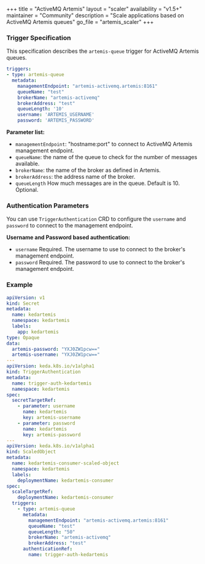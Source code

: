 +++
title = "ActiveMQ Artemis"
layout = "scaler"
availability = "v1.5+"
maintainer = "Community"
description = "Scale applications based on ActiveMQ Artemis queues"
go_file = "artemis_scaler"
+++

### Trigger Specification

This specification describes the `artemis-queue` trigger for ActiveMQ Artemis queues.

```yaml
triggers:
- type: artemis-queue
  metadata:
    managementEndpoint: "artemis-activemq.artemis:8161" 
    queueName: "test"
    brokerName: "artemis-activemq"
    brokerAddress: "test"
    queueLength: '10' 
    username: 'ARTEMIS_USERNAME'
    password: 'ARTEMIS_PASSWORD'
```

**Parameter list:**

- `managementEndpoint`: "hostname:port" to connect to ActiveMQ Artemis management endpoint.
- `queueName`: the name of the queue to check for the number of messages available.
- `brokerName`: the name of the broker as defined in Artemis.
- `brokerAddress`: the address name of the broker.
- `queueLength` How much messages are in the queue. Default is 10. Optional.

### Authentication Parameters

 You can use `TriggerAuthentication` CRD to configure the `username` and `password` to connect to the management endpoint.

**Username and Password based authentication:**

- `username` Required. The username to use to connect to the broker's management endpoint.
- `password` Required. The password to use to connect to the broker's management endpoint.

### Example

```yaml
apiVersion: v1
kind: Secret
metadata:
  name: kedartemis
  namespace: kedartemis
  labels:
    app: kedartemis
type: Opaque
data:
  artemis-password: "YXJ0ZW1pcw=="
  artemis-username: "YXJ0ZW1pcw=="
---
apiVersion: keda.k8s.io/v1alpha1
kind: TriggerAuthentication
metadata:
  name: trigger-auth-kedartemis
  namespace: kedartemis
spec:
  secretTargetRef:
    - parameter: username
      name: kedartemis
      key: artemis-username
    - parameter: password
      name: kedartemis
      key: artemis-password
---
apiVersion: keda.k8s.io/v1alpha1
kind: ScaledObject
metadata:
  name: kedartemis-consumer-scaled-object
  namespace: kedartemis
  labels:
    deploymentName: kedartemis-consumer
spec:
  scaleTargetRef:
    deploymentName: kedartemis-consumer
  triggers:
    - type: artemis-queue
      metadata:
        managementEndpoint: "artemis-activemq.artemis:8161"
        queueName: "test"
        queueLength: "50"
        brokerName: "artemis-activemq"
        brokerAddress: "test"
      authenticationRef:
        name: trigger-auth-kedartemis
```
